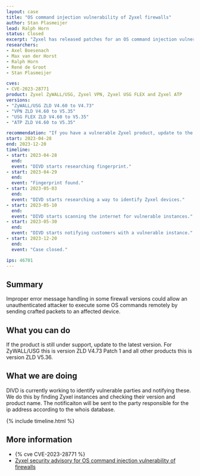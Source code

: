 ```yaml
---
layout: case
title: "OS command injection vulnerability of Zyxel firewalls"
author: Stan Plasmeijer
lead: Ralph Horn
status: Closed
excerpt: "Zyxel has released patches for an OS command injection vulnerability found by TRAPA Security and urges uses to install them for optimal protection."
researchers:
- Axel Boesenach
- Max van der Horst
- Ralph Horn
- René de Groot
- Stan Plasmeijer

cves:
- CVE-2023-28771
product: Zyxel ZyWALL/USG, Zyxel VPN, Zyxel USG FLEX and Zyxel ATP
versions: 
- "ZyWALL/USG ZLD V4.60 to V4.73"
- "VPN ZLD V4.60 to V5.35"
- "USG FLEX ZLD V4.60 to V5.35"
- "ATP ZLD V4.60 to V5.35"

recommendation: "If you have a vulnerable Zyxel product, update to the latest version."
start: 2023-04-28
end: 2023-12-20
timeline:
- start: 2023-04-28
  end:
  event: "DIVD starts researching fingerprint."
- start: 2023-04-29
  end:
  event: "Fingerprint found."
- start: 2023-05-03
  end:
  event: "DIVD starts researching a way to identify Zyxel devices."
- start: 2023-05-10
  end:
  event: "DIVD starts scanning the internet for vulnerable instances."
- start: 2023-05-30
  end:
  event: "DIVD starts notifying customers with a vulnerable instance."
- start: 2023-12-20
  end:
  event: "Case closed."

ips: 46701
---
```


## Summary

Improper error message handling in some firewall versions could allow an unauthenticated attacker to execute some OS commands remotely by sending crafted packets to an affected device.

## What you can do

If the product is still under support, update to the latest version. For ZyWALL/USG this is version ZLD V4.73 Patch 1 and all other products this is version ZLD V5.36.

## What we are doing

DIVD is currently working to identify vulnerable parties and notifying these. We do this by finding Zyxel instances and checking their version and product name. The notificaiton will be sent to the party responsible for the ip address according to the whois database. 

{% include timeline.html %}

## More information

* {% cve CVE-2023-28771 %}
* [Zyxel security advisory for OS command injection vulnerability of firewalls](https://www.zyxel.com/global/en/support/security-advisories/zyxel-security-advisory-for-remote-command-injection-vulnerability-of-firewalls)

